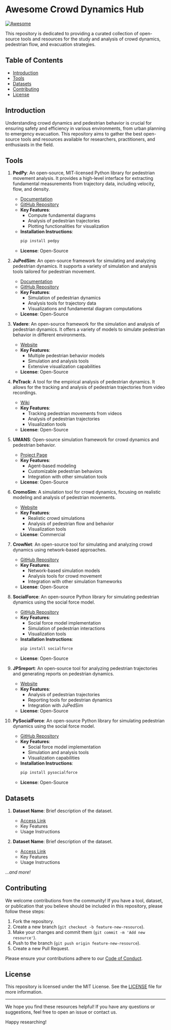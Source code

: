 # Awesome Crowd Dynamics Hub

[![Awesome](https://cdn.rawgit.com/sindresorhus/awesome/d7305f38d29fed78fa85652e3a63e154dd8e8829/media/badge.svg)](https://github.com/sindresorhus/awesome)

This repository is dedicated to providing a curated collection of open-source tools and resources for the study and analysis of crowd dynamics, pedestrian flow, and evacuation strategies.

## Table of Contents

- [Introduction](#introduction)
- [Tools](#tools)
- [Datasets](#datasets)
- [Contributing](#contributing)
- [License](#license)

## Introduction

Understanding crowd dynamics and pedestrian behavior is crucial for ensuring safety and efficiency in various environments, from urban planning to emergency evacuation. This repository aims to gather the best open-source tools and resources available for researchers, practitioners, and enthusiasts in the field.

## Tools

1. **PedPy**: An open-source, MIT-licensed Python library for pedestrian movement analysis. It provides a high-level interface for extracting fundamental measurements from trajectory data, including velocity, flow, and density.
   - [Documentation](https://pedpy.readthedocs.io/en/stable/)
   - [GitHub Repository](https://github.com/PedestrianDynamics/PedPy)
   - **Key Features**:
     - Compute fundamental diagrams
     - Analysis of pedestrian trajectories
     - Plotting functionalities for visualization
   - **Installation Instructions**:
     ```bash
     pip install pedpy
     ```
   - **License**: Open-Source

2. **JuPedSim**: An open-source framework for simulating and analyzing pedestrian dynamics. It supports a variety of simulation and analysis tools tailored for pedestrian movement.
   - [Documentation](https://www.jupedsim.org/stable/)
   - [GitHub Repository](https://github.com/PedestrianDynamics/jupedsim)
   - **Key Features**:
     - Simulation of pedestrian dynamics
     - Analysis tools for trajectory data
     - Visualizations and fundamental diagram computations
   - **License**: Open-Source

3. **Vadere**: An open-source framework for the simulation and analysis of pedestrian dynamics. It offers a variety of models to simulate pedestrian behavior in different environments.
   - [Website](https://www.vadere.org/)
   - **Key Features**:
     - Multiple pedestrian behavior models
     - Simulation and analysis tools
     - Extensive visualization capabilities
   - **License**: Open-Source

4. **PeTrack**: A tool for the empirical analysis of pedestrian dynamics. It allows for the tracking and analysis of pedestrian trajectories from video recordings.
   - [Wiki](https://jugit.fz-juelich.de/ped-dyn-emp/petrack/-/wikis/home)
   - **Key Features**:
     - Tracking pedestrian movements from videos
     - Analysis of pedestrian trajectories
     - Visualization tools
   - **License**: Open-Source

5. **UMANS**: Open-source simulation framework for crowd dynamics and pedestrian behavior.
   - [Project Page](https://project.inria.fr/crowdscience/project/ocsr/umans/)
   - **Key Features**:
     - Agent-based modeling
     - Customizable pedestrian behaviors
     - Integration with other simulation tools
   - **License**: Open-Source

6. **CromoSim**: A simulation tool for crowd dynamics, focusing on realistic modeling and analysis of pedestrian movements.
   - [Website](https://www.cromosim.fr/)
   - **Key Features**:
     - Realistic crowd simulations
     - Analysis of pedestrian flow and behavior
     - Visualization tools
   - **License**: Commercial

7. **CrowNet**: An open-source tool for simulating and analyzing crowd dynamics using network-based approaches.
   - [GitHub Repository](https://github.com/roVer-HM/crownet)
   - **Key Features**:
     - Network-based simulation models
     - Analysis tools for crowd movement
     - Integration with other simulation frameworks
   - **License**: Open-Source

8. **SocialForce**: An open-source Python library for simulating pedestrian dynamics using the social force model.
   - [GitHub Repository](https://github.com/svenkreiss/socialforce)
   - **Key Features**:
     - Social force model implementation
     - Simulation of pedestrian interactions
     - Visualization tools
   - **Installation Instructions**:
     ```bash
     pip install socialforce
     ```
   - **License**: Open-Source

9. **JPSreport**: An open-source tool for analyzing pedestrian trajectories and generating reports on pedestrian dynamics.
   - [Website](https://jupedsim.github.io/jpsreport/)
   - **Key Features**:
     - Analysis of pedestrian trajectories
     - Reporting tools for pedestrian dynamics
     - Integration with JuPedSim
   - **License**: Open-Source

10. **PySocialForce**: An open-source Python library for simulating pedestrian dynamics using the social force model.
    - [GitHub Repository](https://github.com/yuxiang-gao/PySocialForce)
    - **Key Features**:
      - Social force model implementation
      - Simulation and analysis tools
      - Visualization capabilities
    - **Installation Instructions**:
      ```bash
      pip install pysocialforce
      ```
    - **License**: Open-Source


## Datasets

1. **Dataset Name**: Brief description of the dataset.
   - [Access Link](#)
   - Key Features
   - Usage Instructions

2. **Dataset Name**: Brief description of the dataset.
   - [Access Link](#)
   - Key Features
   - Usage Instructions

*...and more!*

## Contributing

We welcome contributions from the community! If you have a tool, dataset, or publication that you believe should be included in this repository, please follow these steps:

1. Fork the repository.
2. Create a new branch (`git checkout -b feature-new-resource`).
3. Make your changes and commit them (`git commit -m 'Add new resource'`).
4. Push to the branch (`git push origin feature-new-resource`).
5. Create a new Pull Request.

Please ensure your contributions adhere to our [Code of Conduct](CODE_OF_CONDUCT.md).

## License

This repository is licensed under the MIT License. See the [LICENSE](LICENSE) file for more information.

---

We hope you find these resources helpful! If you have any questions or suggestions, feel free to open an issue or contact us.

Happy researching!
